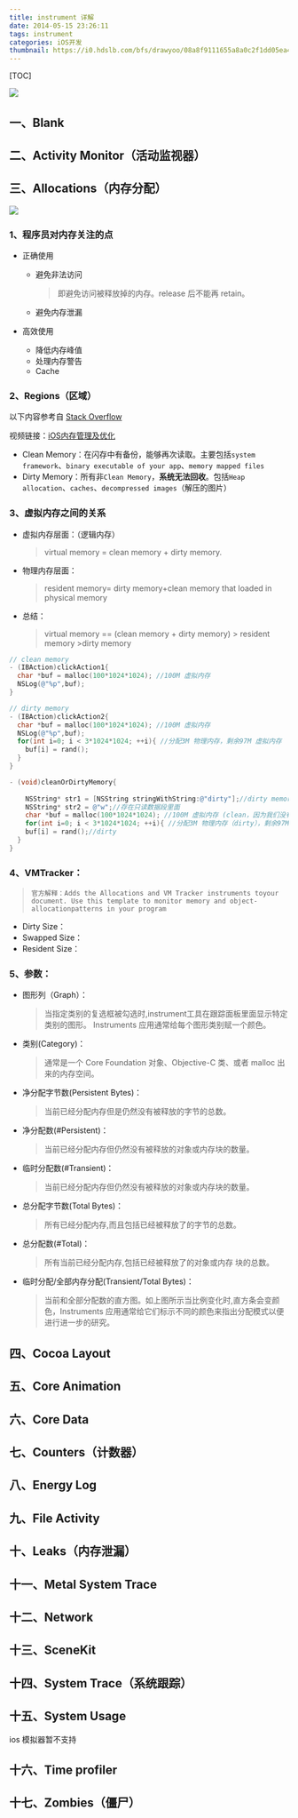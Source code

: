 ```yaml
---
title: instrument 详解
date: 2014-05-15 23:26:11
tags: instrument
categories: iOS开发
thumbnail: https://i0.hdslb.com/bfs/drawyoo/08a8f9111655a8a0c2f1dd05ea4f5291692fb08c.jpg
---
```


[TOC]

![](instrument.png)

## 一、Blank



## 二、Activity Monitor（活动监视器）



## 三、Allocations（内存分配）

![](https://upload-images.jianshu.io/upload_images/325854-060ac29a8dbf6c9c.jpg?imageMogr2/auto-orient/strip%7CimageView2/2/w/700)


### 1、程序员对内存关注的点

* 正确使用

  * 避免非法访问

    > 即避免访问被释放掉的内存。release 后不能再 retain。

  * 避免内存泄漏

* 高效使用

  * 降低内存峰值
  * 处理内存警告
  * Cache

### 2、Regions（区域）

以下内容参考自 [Stack Overflow](https://stackoverflow.com/questions/13437365/what-is-resident-and-dirty-memory-of-ios!)

视频链接：[iOS内存管理及优化](https://www.imooc.com/video/11075)

* Clean Memory：在闪存中有备份，能够再次读取。主要包括`system framework`、`binary executable of your app`、`memory mapped files`
* Dirty Memory：所有非`Clean Memory`，**系统无法回收**。包括`Heap allocation`、`caches`、`decompressed images`（解压的图片）

### 3、虚拟内存之间的关系

* 虚拟内存层面：（逻辑内存）

  >  virtual memory = clean memory + dirty memory.

* 物理内存层面：

  > resident memory= dirty memory+clean memory that loaded in physical memory

* 总结：

  > virtual memory == (clean memory + dirty memory) > resident memory >dirty memory

```objective-c
// clean memory
- (IBAction)clickAction1{
  char *buf = malloc(100*1024*1024); //100M 虚拟内存
  NSLog(@"%p",buf);
}

// dirty memory
- (IBAction)clickAction2{
  char *buf = malloc(100*1024*1024); //100M 虚拟内存
  NSLog(@"%p",buf);
  for(int i=0; i < 3*1024*1024; ++i){ //分配3M 物理内存，剩余97M 虚拟内存
    buf[i] = rand();
  }
}

- (void)cleanOrDirtyMemory{
  
  	NSString* str1 = [NSString stringWithString:@"dirty"];//dirty memory(堆上分配的内存都是 dirty的，不回收的话系统都会占用这个内存)
    NSString* str2 = @"w";//存在只读数据段里面 
    char *buf = malloc(100*1024*1024); //100M 虚拟内存 (clean，因为我们没有访问到)
    for(int i=0; i < 3*1024*1024; ++i){ //分配3M 物理内存（dirty），剩余97M 虚拟内存(clean)
    buf[i] = rand();//dirty
  }
}
```



### 4、VMTracker：

> ```
> 官方解释：Adds the Allocations and VM Tracker instruments toyour document. Use this template to monitor memory and object-allocationpatterns in your program 
> ```

* Dirty Size：
* Swapped Size：
* Resident Size：

### 5、参数：

* 图形列（Graph）：

  > 当指定类别的复选框被勾选时,instrument工具在跟踪面板里面显示特定类别的图形。 Instruments 应用通常给每个图形类别赋一个颜色。

* 类别(Category)：

  > 通常是一个 Core Foundation 对象、Objective-C 类、或者 malloc 出来的内存空间。

* 净分配字节数(Persistent Bytes)：

  > 当前已经分配内存但是仍然没有被释放的字节的总数。

* 净分配数(#Persistent)：

  > 当前已经分配内存但仍然没有被释放的对象或内存块的数量。

* 临时分配数(#Transient)：

  > 当前已经分配内存但仍然没有被释放的对象或内存块的数量。

* 总分配字节数(Total Bytes)：

  > 所有已经分配内存,而且包括已经被释放了的字节的总数。

* 总分配数(#Total)：

  > 所有当前已经分配内存,包括已经被释放了的对象或内存 块的总数。

* 临时分配/全部内存分配(Transient/Total Bytes)：

  > 当前和全部分配数的直方图。如上图所示当比例变化时,直方条会变颜色，Instruments 应用通常给它们标示不同的颜色来指出分配模式以便进行进一步的研究。

## 四、Cocoa Layout

## 五、Core Animation

## 六、Core Data

## 七、Counters（计数器）

## 八、Energy Log

## 九、File Activity

## 十、Leaks（内存泄漏）

## 十一、Metal System Trace

## 十二、Network

## 十三、SceneKit

## 十四、System Trace（系统跟踪）

## 十五、System Usage

 ios 模拟器暂不支持

## 十六、Time profiler

## 十七、Zombies（僵尸）



